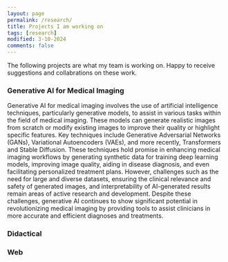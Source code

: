 ```yaml
---
layout: page
permalink: /research/
title: Projects I am working on
tags: [research]
modified: 3-10-2024
comments: false
---
```



The following projects are what my team is working on. Happy to receive suggestions and collabrations on these work.

### Generative AI for Medical Imaging

Generative AI for medical imaging involves the use of artificial intelligence techniques, particularly generative models, to assist in various tasks within the field of medical imaging. These models can generate realistic images from scratch or modify existing images to improve their quality or highlight specific features. Key techniques include Generative Adversarial Networks (GANs), Variational Autoencoders (VAEs), and more recently, Transformers and Stable Diffusion. These techniques hold promise in enhancing medical imaging workflows by generating synthetic data for training deep learning models, improving image quality, aiding in disease diagnosis, and even facilitating personalized treatment plans. However, challenges such as the need for large and diverse datasets, ensuring the clinical relevance and safety of generated images, and interpretability of AI-generated results remain areas of active research and development. Despite these challenges, generative AI continues to show significant potential in revolutionizing medical imaging by providing tools to assist clinicians in more accurate and efficient diagnoses and treatments.


 
### Didactical


### Web




